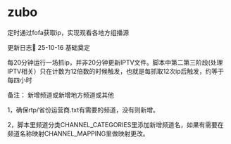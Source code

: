 # zubo
定时通过fofa获取ip，实现观看各地方组播源

更新日志📔
25-10-16 基础奠定

每20分钟运行一场抓ip，并非20分钟更新IPTV文件。脚本中第二第三阶段(处理IPTV相关）只在计数为12倍数的时候触发，也就是每抓取12次ip后触发，约等于每四小时



备注：
新增频道或新增地方频道或其他

1，确保rtp/省份运营商.txt有需要的频道，没有则新增。

2，脚本里频道分类CHANNEL_CATEGORIES里添加新增频道名，如果有需要在频道名称映射CHANNEL_MAPPING里做映射更改。

